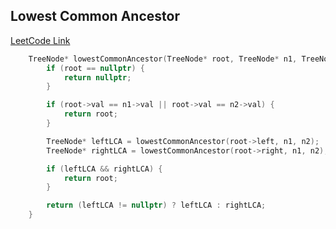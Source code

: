 ## Lowest Common Ancestor
[LeetCode Link](https://leetcode.com/problems/lowest-common-ancestor-of-a-binary-tree/)
```cpp
    TreeNode* lowestCommonAncestor(TreeNode* root, TreeNode* n1, TreeNode* n2) {
        if (root == nullptr) {
            return nullptr;
        }

        if (root->val == n1->val || root->val == n2->val) {
            return root;
        }

        TreeNode* leftLCA = lowestCommonAncestor(root->left, n1, n2);
        TreeNode* rightLCA = lowestCommonAncestor(root->right, n1, n2);

        if (leftLCA && rightLCA) {
            return root;
        }

        return (leftLCA != nullptr) ? leftLCA : rightLCA;
    }